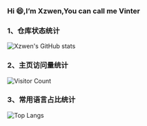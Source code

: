 <!--
**Xzwen/Xzwen** is a ✨ _special_ ✨ repository because its `README.md` (this file) appears on your GitHub profile.

Here are some ideas to get you started:

- 🔭 I’m currently working on ...
- 🌱 I’m currently learning ...
- 👯 I’m looking to collaborate on ...
- 🤔 I’m looking for help with ...
- 💬 Ask me about ...
- 📫 How to reach me: ...
- 😄 Pronouns: ...
- ⚡ Fun fact: ...
-->
### Hi 😄,I’m Xzwen,You can call me Vinter

### 1、仓库状态统计
![Xzwen's GitHub stats](https://github-readme-stats.vercel.app/api?username=Xzwen&show_icons=true&theme=tokyonight)
### 2、主页访问量统计
![Visitor Count](https://profile-counter.glitch.me/Xzwen/count.svg)
### 3、常用语言占比统计
![Top Langs](https://github-readme-stats.vercel.app/api/top-langs/?username=Xzwen&layout=compact&theme=tokyonight)
